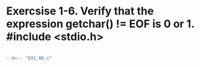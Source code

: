 # Exercsise 1-6. Verify that the expression getchar() != EOF is 0 or 1. #include <stdio.h>

``` c

--8<-- "EX1_06.c"

```
